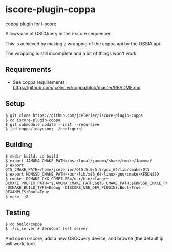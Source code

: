# iscore-plugin-coppa
coppa plugin for i-score

Allows use of OSCQuery in the i-score sequencer.

This is achieved by making a wrapping of the coppa api by the OSSIA api. 

The wrapping is still incomplete and a lot of things won't work.


## Requirements

* See coppa requirements : https://github.com/jcelerier/coppa/blob/master/README.md

## Setup

    $ git clone https://github.com/jcelerier/iscore-plugin-coppa
    $ cd iscore-plugin-coppa
    $ git submodule update --init --recursive
    $ (cd coppa/jeayeson; ./configure)
    
    
## Building
    $ mkdir build; cd build
    $ export JAMOMA_CMAKE_PATH=/usr/local/jamoma/share/cmake/Jamoma/
    $ export QT5_CMAKE_PATH=/home/jcelerier/Qt5.5.0/5.5/gcc_64/lib/cmake/Qt5
    $ export KDNSSD_CMAKE_PATH=/usr/lib/x86_64-linux-gnu/cmake/KF5DNSSD
    $ cmake -DCMAKE_CXX_COMPILER=/usr/bin/clang++ -DCMAKE_PREFIX_PATH="$JAMOMA_CMAKE_PATH;$QT5_CMAKE_PATH;$KDNSSD_CMAKE_PATH" -DCMAKE_BUILD_TYPE=Debug -DISCORE_USE_DEV_PLUGINS:Bool=True -DEXAMPLES:Bool=True
    $ make -j8
    
## Testing

    $ cd build/coppa
    $ ./zc_server # ZeroConf test server
    
And open i-score, add a new OSCQuery device, and browse (the default ip will work, too).
